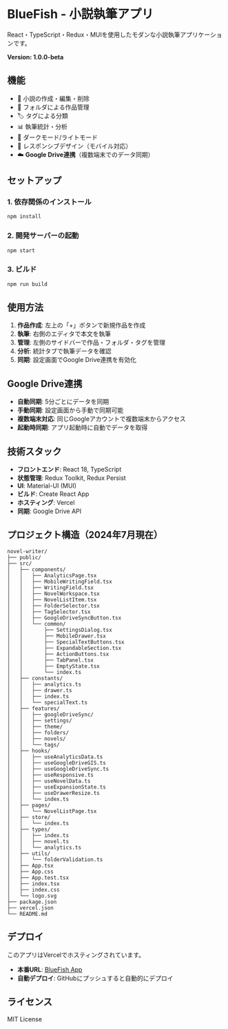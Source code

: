 # BlueFish - 小説執筆アプリ

React・TypeScript・Redux・MUIを使用したモダンな小説執筆アプリケーションです。

**Version: 1.0.0-beta**

## 機能

- 📝 小説の作成・編集・削除
- 📁 フォルダによる作品管理
- 🏷️ タグによる分類
- 📊 執筆統計・分析
- 🌙 ダークモード/ライトモード
- 📱 レスポンシブデザイン（モバイル対応）
- ☁️ **Google Drive連携**（複数端末でのデータ同期）

## セットアップ

### 1. 依存関係のインストール
```bash
npm install
```

### 2. 開発サーバーの起動
```bash
npm start
```

### 3. ビルド
```bash
npm run build
```

## 使用方法

1. **作品作成**: 左上の「+」ボタンで新規作品を作成
2. **執筆**: 右側のエディタで本文を執筆
3. **管理**: 左側のサイドバーで作品・フォルダ・タグを管理
4. **分析**: 統計タブで執筆データを確認
5. **同期**: 設定画面でGoogle Drive連携を有効化

## Google Drive連携

- **自動同期**: 5分ごとにデータを同期
- **手動同期**: 設定画面から手動で同期可能
- **複数端末対応**: 同じGoogleアカウントで複数端末からアクセス
- **起動時同期**: アプリ起動時に自動でデータを取得

## 技術スタック

- **フロントエンド**: React 18, TypeScript
- **状態管理**: Redux Toolkit, Redux Persist
- **UI**: Material-UI (MUI)
- **ビルド**: Create React App
- **ホスティング**: Vercel
- **同期**: Google Drive API

## プロジェクト構造（2024年7月現在）

```
novel-writer/
├── public/
├── src/
│   ├── components/
│   │   ├── AnalyticsPage.tsx
│   │   ├── MobileWritingField.tsx
│   │   ├── WritingField.tsx
│   │   ├── NovelWorkspace.tsx
│   │   ├── NovelListItem.tsx
│   │   ├── FolderSelector.tsx
│   │   ├── TagSelector.tsx
│   │   ├── GoogleDriveSyncButton.tsx
│   │   └── common/
│   │       ├── SettingsDialog.tsx
│   │       ├── MobileDrawer.tsx
│   │       ├── SpecialTextButtons.tsx
│   │       ├── ExpandableSection.tsx
│   │       ├── ActionButtons.tsx
│   │       ├── TabPanel.tsx
│   │       ├── EmptyState.tsx
│   │       └── index.ts
│   ├── constants/
│   │   ├── analytics.ts
│   │   ├── drawer.ts
│   │   ├── index.ts
│   │   └── specialText.ts
│   ├── features/
│   │   ├── googleDriveSync/
│   │   ├── settings/
│   │   ├── theme/
│   │   ├── folders/
│   │   ├── novels/
│   │   └── tags/
│   ├── hooks/
│   │   ├── useAnalyticsData.ts
│   │   ├── useGoogleDriveGIS.ts
│   │   ├── useGoogleDriveSync.ts
│   │   ├── useResponsive.ts
│   │   ├── useNovelData.ts
│   │   ├── useExpansionState.ts
│   │   ├── useDrawerResize.ts
│   │   └── index.ts
│   ├── pages/
│   │   └── NovelListPage.tsx
│   ├── store/
│   │   └── index.ts
│   ├── types/
│   │   ├── index.ts
│   │   ├── novel.ts
│   │   └── analytics.ts
│   ├── utils/
│   │   └── folderValidation.ts
│   ├── App.tsx
│   ├── App.css
│   ├── App.test.tsx
│   ├── index.tsx
│   ├── index.css
│   └── logo.svg
├── package.json
├── vercel.json
└── README.md
```

## デプロイ

このアプリはVercelでホスティングされています。

- **本番URL**: [BlueFish App](https://bluefish-7ua4lvev3-sabafish1028s-projects.vercel.app)
- **自動デプロイ**: GitHubにプッシュすると自動的にデプロイ

## ライセンス

MIT License
